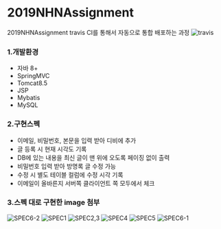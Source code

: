 # 2019NHNAssignment
2019NHNAssignment
travis CI를 통해서 자동으로 통합 배포하는 과정
![travis](https://user-images.githubusercontent.com/29920013/71435943-86b1ce80-272e-11ea-88c1-c760a52b713d.PNG)

### 1.개발환경
- 자바 8+
- SpringMVC
- Tomcat8.5
- JSP
- Mybatis
- MySQL

### 2.구현스펙
- 이메일, 비밀번호, 본문을 입력 받아 디비에 추가
- 글 등록 시 현재 시각도 기록
- DB에 있는 내용을 최신 글이 맨 위에 오도록 페이징 없이 출력
- 비밀번호 입력 받아 방명록 글 수정 가능
- 수정 시 별도 테이블 컬럼에 수정 시각 기록
- 이메일이 올바른지 서버쪽 클라이언트 쪽 모두에서 체크

### 3.스펙 대로 구현한 image 첨부
![SPEC6-2](https://user-images.githubusercontent.com/29920013/71439843-70ac0a00-273e-11ea-9d1a-5daa2be9a1bb.PNG)
![SPEC1](https://user-images.githubusercontent.com/29920013/71439844-70ac0a00-273e-11ea-86b0-9ee3438c387a.PNG)
![SPEC2,3](https://user-images.githubusercontent.com/29920013/71439845-70ac0a00-273e-11ea-9750-c0050c987bc1.PNG)
![SPEC4](https://user-images.githubusercontent.com/29920013/71439847-70ac0a00-273e-11ea-8d4e-cf69348ac2fd.PNG)
![SPEC5](https://user-images.githubusercontent.com/29920013/71439848-7144a080-273e-11ea-89d2-9f4922d3142e.PNG)
![SPEC6-1](https://user-images.githubusercontent.com/29920013/71439849-7144a080-273e-11ea-9eed-0e4639722c1d.PNG)
